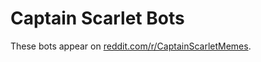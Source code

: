Captain Scarlet Bots
====================
These bots appear on [reddit.com/r/CaptainScarletMemes](https://reddit.com/r/CaptainScarletMemes).
